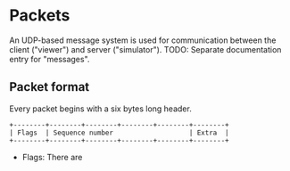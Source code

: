 # Packets
An UDP-based message system is used for communication between the client ("viewer") and server ("simulator").
TODO: Separate documentation entry for "messages".

## Packet format
Every packet begins with a six bytes long header.

```
+--------+--------+--------+--------+--------+--------+
| Flags  | Sequence number                   | Extra  |
+--------+--------+--------+--------+--------+--------+
```

* Flags: There are 
